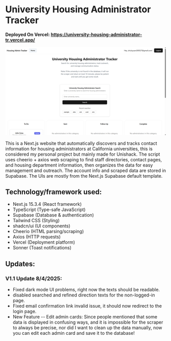 # University Housing Administrator Tracker

__Deployed On Vercel: https://university-housing-administrator-tr.vercel.app/__

![alt text](image.png)

This is a Next.js website that automatically discovers and tracks contact information for housing administrators at California universities, this is considered my personal project but mainly made for Unishack. The script uses cheerio + axios web scraping to find staff directories, contact pages, and housing department information, then organizes the data for easy management and outreach. The account info and scraped data are stored in Supabase. The UIs are mostly from the Next.js Supabase default template.

## Technology/framework used: 

- Next.js 15.3.4 (React framework)
- TypeScript (Type-safe JavaScript)
- Supabase (Database & authentication)
- Tailwind CSS (Styling)
- shadcn/ui (UI components)
- Cheerio (HTML parsing/scraping)
- Axios (HTTP requests)
- Vercel (Deployment platform)
- Sonner (Toast notifications)

## Updates:
### V1.1 Update 8/4/2025: 
- Fixed dark mode UI problems, right now the texts should be readable.
- disabled searched and refined direction texts for the non-logged-in page. 
- Fixed email confirmation link invalid issue, it should now redirect to the login page.
- New Feature -- Edit admin cards: Since people mentioned that some data is displayed in confusing ways, and it is impossible for the scraper to always be precise, nor did I want to clean up the data manually, now you can edit each admin card and save it to the database! 

